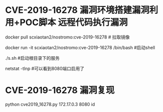 # CVE-2019-16278 漏洞环境搭建漏洞利用+POC脚本 远程代码执行漏洞

docker pull scxiaotan2/nostromo:cve-2019-16278 # 拉取镜像

docker run -it scxiaotan2/nostromo:cve-2019-16278 /bin/bash #启动shell

./s.sh #启动根目录下的服务

netstat -tlnp #可以看到8080端口启用了

# CVE-2019-16278  漏洞复现

python cve2019_16278.py 172.17.0.3 8080 id
